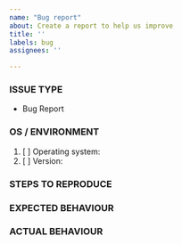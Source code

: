 ```yaml
---
name: "Bug report"
about: Create a report to help us improve
title: ''
labels: bug
assignees: ''

---
```


<!---
1. Verify first that your issue/request is not already reported on GitHub.

2. PLEASE FILL OUT ALL REQUIRED INFORMATION BELOW! Otherwise it might take more time to properly handle this bug report.
-->


### ISSUE TYPE
 - Bug Report



### OS / ENVIRONMENT
1. [ ] Operating system: 
2. [ ] Version:



### STEPS TO REPRODUCE


### EXPECTED BEHAVIOUR

### ACTUAL BEHAVIOUR
